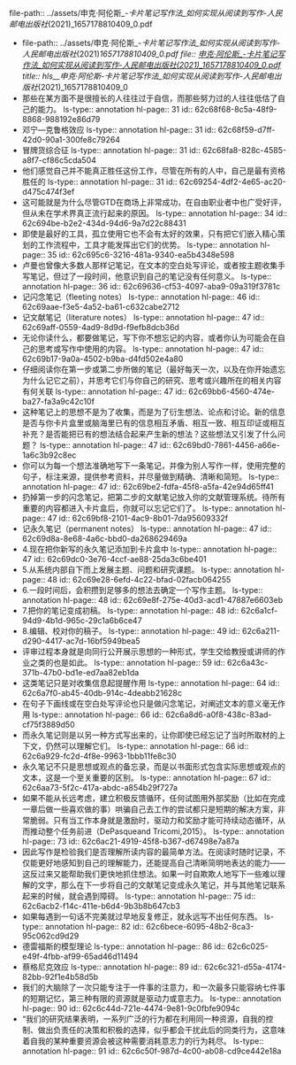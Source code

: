 file-path:: ../assets/申克·阿伦斯_-_卡片笔记写作法_如何实现从阅读到写作-人民邮电出版社_(2021)_1657178810409_0.pdf

- file-path:: ../assets/申克·阿伦斯_-_卡片笔记写作法_如何实现从阅读到写作-人民邮电出版社_(2021)_1657178810409_0.pdf
  file:: [申克·阿伦斯_-_卡片笔记写作法_如何实现从阅读到写作-人民邮电出版社_(2021)_1657178810409_0.pdf](../assets/申克·阿伦斯_-_卡片笔记写作法_如何实现从阅读到写作-人民邮电出版社_(2021)_1657178810409_0.pdf)
  title:: hls__申克·阿伦斯_-_卡片笔记写作法_如何实现从阅读到写作-人民邮电出版社_(2021)_1657178810409_0
- 那些在某方面不是很擅长的人往往过于自信，而那些努力过的人往往低估了自己的能力。
  ls-type:: annotation
  hl-page:: 31
  id:: 62c68f68-8c5a-48f9-8868-988192e86d79
- 邓宁—克鲁格效应
  ls-type:: annotation
  hl-page:: 31
  id:: 62c68f59-d7ff-42d0-90a1-300fe8c79264
- 冒牌货综合征
  ls-type:: annotation
  hl-page:: 31
  id:: 62c68fa8-828c-4585-a8f7-cf86c5cda504
- 他们感觉自己并不能真正胜任这份工作，尽管在所有的人中，自己是最有资格胜任的
  ls-type:: annotation
  hl-page:: 31
  id:: 62c69254-4df2-4e65-ac20-d475c474f3ef
- 这可能就是为什么尽管GTD在商场上非常成功，在自由职业者中也广受好评，但从未在学术界真正流行起来的原因。
  ls-type:: annotation
  hl-page:: 34
  id:: 62c694be-b2e2-434d-94d6-9a7d22c88431
- 即使是最好的工具，孤立使用它也不会有太好的效果，只有把它们嵌入精心策划的工作流程中，工具才能发挥出它们的优势。
  ls-type:: annotation
  hl-page:: 35
  id:: 62c695c6-3216-481a-9340-ea5b4348e598
- 卢曼也曾像大多数人那样记笔记，在文本的空白处写评论，或者按主题收集手写笔记，但过了一段时间，他意识到自己的笔记没有任何意义。
  ls-type:: annotation
  hl-page:: 36
  id:: 62c69636-cf53-4097-aba9-09a319f3781c
- 记闪念笔记（fleeting notes）
  ls-type:: annotation
  hl-page:: 46
  id:: 62c69aae-f3e5-4a52-ba61-c632cabe2712
- 记文献笔记（literature notes）
  ls-type:: annotation
  hl-page:: 47
  id:: 62c69aff-0559-4ad9-8d9d-f9efb8dcb36d
- 无论你读什么，都要做笔记，写下你不想忘记的内容，或者你认为可能会在自己的思考或写作中使用的内容。
  ls-type:: annotation
  hl-page:: 47
  id:: 62c69b17-9a0a-4502-b9ba-d4fd502e4a80
- 仔细阅读你在第一步或第二步所做的笔记（最好每天一次，以及在你开始遗忘为什么记它之前），并思考它们与你自己的研究、思考或兴趣所在的相关内容有何关联
  ls-type:: annotation
  hl-page:: 47
  id:: 62c69bb6-4560-474e-ba27-fa3a9c42c10f
- 这种笔记上的思想不是为了收集，而是为了衍生想法、论点和讨论。新的信息是否与你卡片盒里或脑海里已有的信息相互矛盾、相互一致、相互印证或相互补充？是否能把已有的想法结合起来产生新的想法？这些想法又引发了什么问题？
  ls-type:: annotation
  hl-page:: 47
  id:: 62c69bd0-7861-4456-a66e-1a6c3b92c8ec
- 你可以为每一个想法准确地写下一条笔记，并像为别人写作一样，使用完整的句子，标注来源，提供参考资料，并尽量做到精确、清晰和简短。
  ls-type:: annotation
  hl-page:: 47
  id:: 62c69be2-fdfa-45f8-a5fa-42e94d65ff41
- 扔掉第一步的闪念笔记，把第二步的文献笔记放入你的文献管理系统。待所有重要的内容都进入卡片盒后，你就可以忘记它们了。
  ls-type:: annotation
  hl-page:: 47
  id:: 62c69bf8-2101-4ac9-8b01-7da95609332f
- 记永久笔记（permanent notes）
  ls-type:: annotation
  hl-page:: 47
  id:: 62c69d8a-8e68-4a6c-bbd0-da268629469a
- 4.现在把你新写的永久笔记添加到卡片盒中
  ls-type:: annotation
  hl-page:: 47
  id:: 62c69dc0-3e76-4ccf-ae88-25da3c6be401
- 5.从系统内部自下而上发展主题、问题和研究课题。
  ls-type:: annotation
  hl-page:: 48
  id:: 62c69e28-6efd-4c22-bfad-02facb064255
- 6.一段时间后，会积攒到足够多的想法去确定一个写作主题。
  ls-type:: annotation
  hl-page:: 48
  id:: 62c69e8f-275e-40d3-acd1-47887e6603eb
- 7.把你的笔记变成初稿。
  ls-type:: annotation
  hl-page:: 48
  id:: 62c6a1cf-94d9-4b1d-965c-29c1a6b6ce47
- 8.编辑、校对你的稿子。
  ls-type:: annotation
  hl-page:: 49
  id:: 62c6a211-d290-4417-ac7d-16bf5949bea5
- 评审过程本身就是向同行公开展示思想的一种形式，学生交给教授或讲师的作业之类的也是如此。
  ls-type:: annotation
  hl-page:: 59
  id:: 62c6a43c-371b-47b0-bd1e-ed7aa82eb1da
- 这类笔记只是对收集信息起提醒作用
  ls-type:: annotation
  hl-page:: 64
  id:: 62c6a7f0-ab45-40db-914c-4deabb21628c
- 在句子下画线或在空白处写评论也只是做闪念笔记，对阐述文本的意义毫无作用
  ls-type:: annotation
  hl-page:: 66
  id:: 62c6a8d6-a0f8-438c-83ad-cf75f3889d50
- 而永久笔记则是以另一种方式写出来的，让你即使已经忘记了当时所取材的上下文，仍然可以理解它们。
  ls-type:: annotation
  hl-page:: 66
  id:: 62c6a929-fc2d-4f8e-9963-1bbb11fe8c30
- 永久笔记不只是思想或观点的备忘录，而是以书面形式包含实际思想或观点的文本，这是一个至关重要的区别。
  ls-type:: annotation
  hl-page:: 67
  id:: 62c6aa73-5f2c-417a-abdc-a854b29f727a
- 如果不能从长远考虑，建立积极反馈循环，任何试图用外部奖励（比如在完成一章后做一些喜欢做的事）哄骗自己去工作的尝试都只是短期的解决方案，非常脆弱。只有当工作本身就是激励时，驱动力和奖励才能可持续动态循环，从而推动整个任务前进（DePasqueand Tricomi,2015）。
  ls-type:: annotation
  hl-page:: 73
  id:: 62c6ac21-4919-45f8-b367-d67498e7a87a
- 因此写作是检验我们是否理解所读内容的最简单方法。在阅读时随时记录，不仅能更好地感知到自己的理解能力，还能提高自己清晰简明地表达的能力——这反过来又能帮助我们更快地抓住想法。如果一时自欺欺人地写下一些难以理解的文字，那么在下一步将自己的文献笔记变成永久笔记，并与其他笔记联系起来的时候，就会遇到障碍。
  ls-type:: annotation
  hl-page:: 75
  id:: 62c6acb2-f14c-411e-b6d4-9b3b8b647cb3
- 如果每遇到一句话不完美就过早地反复修正，就永远写不出任何东西。
  ls-type:: annotation
  hl-page:: 82
  id:: 62c6bece-6095-48b2-8ca3-95c062cd9d29
- 德雷福斯的模型理论
  ls-type:: annotation
  hl-page:: 86
  id:: 62c6c025-e49f-4fbb-af99-65ad46d11494
- 蔡格尼克效应
  ls-type:: annotation
  hl-page:: 89
  id:: 62c6c321-d55a-4174-82bb-92f1e4b58d5b
- 我们的大脑除了一次只能专注于一件事的注意力，和一次最多只能容纳七件事的短期记忆，第三种有限的资源就是驱动力或意志力。
  ls-type:: annotation
  hl-page:: 90
  id:: 62c6c44d-721e-4474-9e81-9c0fbfe9094c
- “我们的研究结果表明，一系列广泛的行为都在利用同一种资源，自我的控制、做出负责任的决策和积极的选择，似乎都会干扰此后的同类行为，这意味着自我的某种重要资源会被这种需要消耗意志力的行为耗尽。
  ls-type:: annotation
  hl-page:: 91
  id:: 62c6c50f-987d-4c00-ab08-cd9ce442e18a